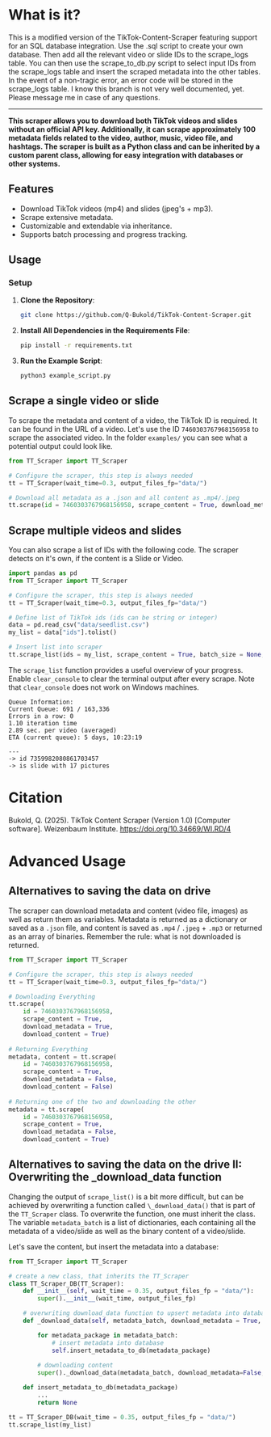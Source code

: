# What is it?

This is a modified version of the TikTok-Content-Scraper featuring support for an SQL database integration. Use the .sql script to create your own database. Then add all the relevant video or slide IDs to the scrape_logs table. You can then use the scrape_to_db.py script to select input IDs from the scrape_logs table and insert the scraped metadata into the other tables. In the event of a non-tragic error, an error code will be stored in the scrape_logs table. I know this branch is not very well documented, yet. Please message me in case of any questions.

---
**This scraper allows you to download both TikTok videos and slides without an official API key. Additionally, it can scrape approximately 100 metadata fields related to the video, author, music, video file, and hashtags. The scraper is built as a Python class and can be inherited by a custom parent class, allowing for easy integration with databases or other systems.**

## Features

- Download TikTok videos (mp4) and slides (jpeg's + mp3).
- Scrape extensive metadata.
- Customizable and extendable via inheritance.
- Supports batch processing and progress tracking.

## Usage

### Setup

1. **Clone the Repository**:
   ```bash
   git clone https://github.com/Q-Bukold/TikTok-Content-Scraper.git
   ```

2. **Install All Dependencies in the Requirements File**:
   ```bash
   pip install -r requirements.txt
   ```

3. **Run the Example Script**:
   ```bash
   python3 example_script.py
   ```

## Scrape a single video or slide
To scrape the metadata and content of a video, the TikTok ID is required. It can be found in the URL of a video. Let's use the ID `7460303767968156958` to scrape the associated video. In the folder `examples/` you can see what a potential output could look like.

```python
from TT_Scraper import TT_Scraper

# Configure the scraper, this step is always needed
tt = TT_Scraper(wait_time=0.3, output_files_fp="data/")

# Download all metadata as a .json and all content as .mp4/.jpeg
tt.scrape(id = 7460303767968156958, scrape_content = True, download_metadata = True, download_content = True)

```

## Scrape multiple videos and slides
You can also scrape a list of IDs with the following code. The scraper detects on it's own, if the content is a Slide or Video.

```python
import pandas as pd
from TT_Scraper import TT_Scraper

# Configure the scraper, this step is always needed
tt = TT_Scraper(wait_time=0.3, output_files_fp="data/")

# Define list of TikTok ids (ids can be string or integer) 
data = pd.read_csv("data/seedlist.csv")
my_list = data["ids"].tolist()

# Insert list into scraper
tt.scrape_list(ids = my_list, scrape_content = True, batch_size = None, clear_console = True)
```

The `scrape_list` function provides a useful overview of your progress. Enable `clear_console` to clear the terminal output after every scrape. Note that `clear_console` does not work on Windows machines.

```
Queue Information:
Current Queue: 691 / 163,336
Errors in a row: 0
1.10 iteration time
2.89 sec. per video (averaged)
ETA (current queue): 5 days, 10:23:19

---
-> id 7359982080861703457
-> is slide with 17 pictures

```

# Citation
Bukold, Q. (2025). TikTok Content Scraper (Version 1.0) [Computer software]. Weizenbaum Institute. https://doi.org/10.34669/WI.RD/4

# Advanced Usage
## Alternatives to saving the data on drive
The scraper can download metadata and content (video file, images) as well as return them as variables. Metadata is returned as a dictionary or saved as a `.json` file, and content is saved as `.mp4` / `.jpeg` + `.mp3` or returned as an array of binaries. Remember the rule: what is not downloaded is returned.

```python
from TT_Scraper import TT_Scraper

# Configure the scraper, this step is always needed
tt = TT_Scraper(wait_time=0.3, output_files_fp="data/")

# Downloading Everything
tt.scrape(
	id = 7460303767968156958,
	scrape_content = True,
	download_metadata = True,
	download_content = True)
  
# Returning Everything
metadata, content = tt.scrape(
	id = 7460303767968156958,
	scrape_content = True,
	download_metadata = False,
	download_content = False)
  
# Returning one of the two and downloading the other
metadata = tt.scrape(
	id = 7460303767968156958,
	scrape_content = True,
	download_metadata = False,
	download_content = True)
```

## Alternatives to saving the data on the drive II: Overwriting the _download_data function 
Changing the output of `scrape_list()` is a bit more difficult, but can be achieved by overwriting a function called `\_download_data()` that is part of the `TT_Scraper` class. To overwrite the function, one must inherit the class. The variable `metadata_batch` is a list of dictionaries, each containing all the metadata of a video/slide as well as the binary content of a video/slide. 

Let's save the content, but insert the metadata into a database:
```python
from TT_Scraper import TT_Scraper

# create a new class, that inherits the TT_Scraper
class TT_Scraper_DB(TT_Scraper):
	def __init__(self, wait_time = 0.35, output_files_fp = "data/"):
		super().__init__(wait_time, output_files_fp)

	# overwriting download_data function to upsert metadata into database
	def _download_data(self, metadata_batch, download_metadata = True, download_content = True):

		for metadata_package in metadata_batch:
			# insert metadata into database
			self.insert_metadata_to_db(metadata_package)
	
		# downloading content
		super()._download_data(metadata_batch, download_metadata=False, download_content=True)

	def insert_metadata_to_db(metadata_package)
		...
		return None

tt = TT_Scraper_DB(wait_time = 0.35, output_files_fp = "data/")
tt.scrape_list(my_list)
```
